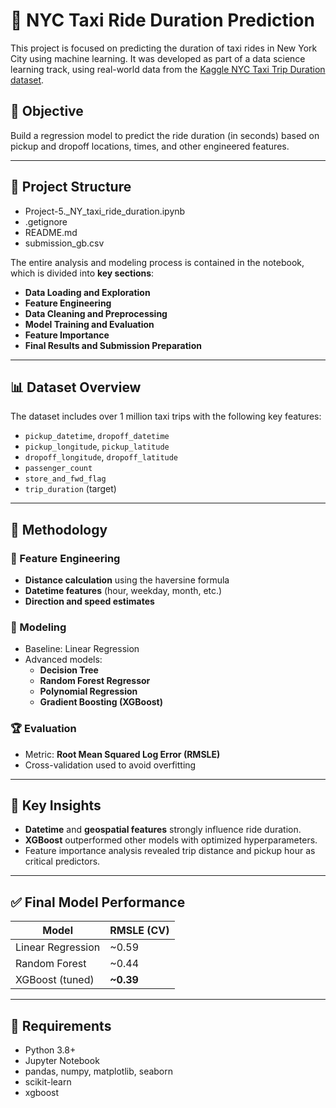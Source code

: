 
# 🗽 NYC Taxi Ride Duration Prediction

This project is focused on predicting the duration of taxi rides in New York City using machine learning. It was developed as part of a data science learning track, using real-world data from the [Kaggle NYC Taxi Trip Duration dataset](https://www.kaggle.com/competitions/nyc-taxi-trip-duration/data).

## 📌 Objective

Build a regression model to predict the ride duration (in seconds) based on pickup and dropoff locations, times, and other engineered features.

---

## 📂 Project Structure
* Project-5._NY_taxi_ride_duration.ipynb
* .getignore
* README.md
* submission_gb.csv


The entire analysis and modeling process is contained in the notebook, which is divided into **key sections**:

- **Data Loading and Exploration**  
- **Feature Engineering**  
- **Data Cleaning and Preprocessing**  
- **Model Training and Evaluation**  
- **Feature Importance**  
- **Final Results and Submission Preparation**

---

## 📊 Dataset Overview

The dataset includes over 1 million taxi trips with the following key features:

- `pickup_datetime`, `dropoff_datetime`
- `pickup_longitude`, `pickup_latitude`
- `dropoff_longitude`, `dropoff_latitude`
- `passenger_count`
- `store_and_fwd_flag`
- `trip_duration` (target)

---

## 🧪 Methodology

### 🔧 Feature Engineering
- **Distance calculation** using the haversine formula
- **Datetime features** (hour, weekday, month, etc.)
- **Direction and speed estimates**

### 🚀 Modeling
- Baseline: Linear Regression  
- Advanced models:
  - **Decision Tree**
  - **Random Forest Regressor**
  - **Polynomial Regression**
  - **Gradient Boosting (XGBoost)**

### 🏆 Evaluation
- Metric: **Root Mean Squared Log Error (RMSLE)**
- Cross-validation used to avoid overfitting

---

## 🧠 Key Insights

- **Datetime** and **geospatial features** strongly influence ride duration.
- **XGBoost** outperformed other models with optimized hyperparameters.
- Feature importance analysis revealed trip distance and pickup hour as critical predictors.

---

## ✅ Final Model Performance

| Model           | RMSLE (CV)  |
|----------------|-------------|
| Linear Regression | ~0.59      |
| Random Forest     | ~0.44      |
| XGBoost (tuned)   | **~0.39**  |

---

## 📎 Requirements

- Python 3.8+
- Jupyter Notebook
- pandas, numpy, matplotlib, seaborn
- scikit-learn
- xgboost


